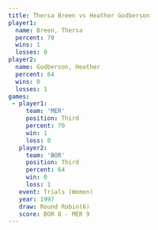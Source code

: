 ```yaml
---
title: Thersa Breen vs Heather Godberson
player1:                  
  name: Breen, Thersa     
  percent: 70             
  wins: 1                 
  losses: 0               
player2:                  
  name: Godberson, Heather
  percent: 64             
  wins: 0                 
  losses: 1               
games:
 - player1:         
     team: 'MER'    
     position: Third
     percent: 70    
     win: 1         
     loss: 0        
   player2:         
     team: 'BOR'    
     position: Third
     percent: 64    
     win: 0         
     loss: 1        
   event: Trials (Women)
   year: 1997           
   draw: Round Robin(6) 
   score: BOR 8 - MER 9 
---
```

